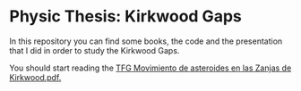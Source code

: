 # Physic Thesis: Kirkwood Gaps 

In this repository you can find some books, the code and the presentation that I did in order to study the Kirkwood Gaps.

You should start reading the [TFG Movimiento de asteroides en las Zanjas de Kirkwood.pdf.](https://github.com/Mazziitoozz/Physic-Thesis-Kirkwood-Gaps/blob/master/TFG%20Movimiento%20de%20asteroides%20en%20las%20Zanjas%20de%20Kirkwood.pdf)
